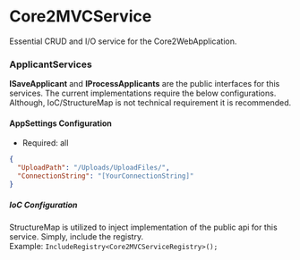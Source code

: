 ﻿# Core2MVCService

Essential CRUD and I/O service for the Core2WebApplication.  

### ApplicantServices 
**ISaveApplicant** and **IProcessApplicants** are the public 
interfaces for this services.  The current implementations require the below
configurations.  Although, IoC/StructureMap is not technical requirement it
is recommended.

#### AppSettings Configuration
* Required:  all 

```json
{
  "UploadPath": "/Uploads/UploadFiles/",
  "ConnectionString": "[YourConnectionString]"
}
```

##### IoC Configuration
StructureMap is utilized to inject implementation of the public api for this service. 
Simply, include the registry.  
Example: `IncludeRegistry<Core2MVCServiceRegistry>();`